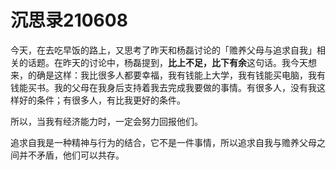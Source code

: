 # 沉思录210608

今天，在去吃早饭的路上，又思考了昨天和杨磊讨论的「赡养父母与追求自我」相关的话题。在昨天的讨论中，杨磊提到，**比上不足，比下有余**这句话。我今天想来，的确是这样：我比很多人都要幸福，我有钱能上大学，我有钱能买电脑，我有钱能买书。我的父母在我身后支持着我去完成我要做的事情。有很多人，没有我这样好的条件；有很多人，有比我更好的条件。

所以，当我有经济能力时，一定会努力回报他们。

追求自我是一种精神与行为的结合，它不是一件事情，所以追求自我与赡养父母之间并不矛盾，他们可以共存。
